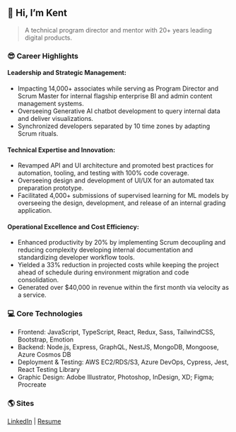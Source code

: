## **👋 Hi, I’m Kent**

> A technical program director and mentor with 20+ years leading digital products.

### 😎 Career Highlights

#### Leadership and Strategic Management:

- Impacting 14,000+ associates while serving as Program Director and Scrum Master for internal flagship enterprise BI and admin content management systems.
- Overseeing Generative AI chatbot development to query internal data and deliver visualizations.
- Synchronized developers separated by 10 time zones by adapting Scrum rituals.

#### Technical Expertise and Innovation:

- Revamped API and UI architecture and promoted best practices for automation, tooling, and testing with 100% code coverage.
- Overseeing design and development of UI/UX for an automated tax preparation prototype.
- Facilitated 4,000+ submissions of supervised learning for ML models by overseeing the design, development, and release of an internal grading application.

#### Operational Excellence and Cost Efficiency:

- Enhanced productivity by 20% by implementing Scrum decoupling and reducing complexity developing internal documentation and standardizing developer workflow tools.
- Yielded a 33% reduction in projected costs while keeping the project ahead of schedule during environment migration and code consolidation.
- Generated over $40,000 in revenue within the first month via velocity as a service.

### 💻 Core Technologies

- Frontend: JavaScript, TypeScript, React, Redux, Sass, TailwindCSS, Bootstrap, Emotion
- Backend: Node.js, Express, GraphQL, NestJS, MongoDB, Mongoose, Azure Cosmos DB
- Deployment & Testing: AWS EC2/RDS/S3, Azure DevOps, Cypress, Jest, React Testing Library
- Graphic Design: Adobe Illustrator, Photoshop, InDesign, XD; Figma; Procreate

### 🌎 Sites

[LinkedIn](https://www.linkedin.com/in/theartofwarren/) | [Resume](https://www.kentwarren.dev)
